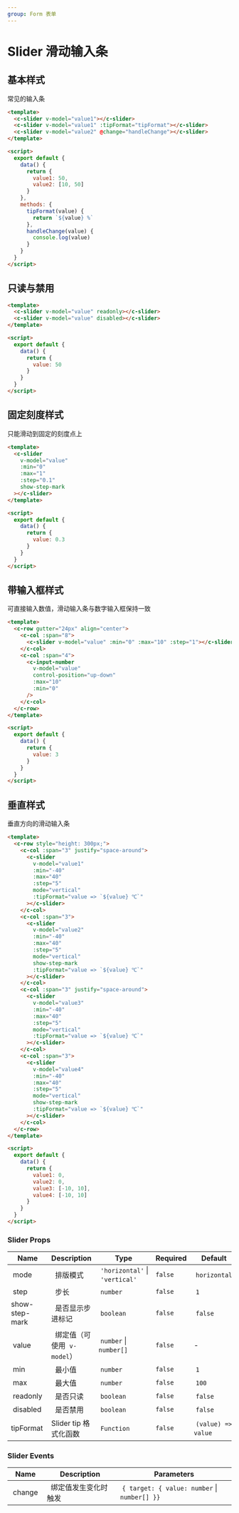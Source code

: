 ```yaml
---
group: Form 表单
---
```


# Slider 滑动输入条

## 基本样式

常见的输入条

```html
<template>
  <c-slider v-model="value1"></c-slider>
  <c-slider v-model="value1" :tipFormat="tipFormat"></c-slider>
  <c-slider v-model="value2" @change="handleChange"></c-slider>
</template>

<script>
  export default {
    data() {
      return {
        value1: 50,
        value2: [10, 50]
      }
    },
    methods: {
      tipFormat(value) {
        return `${value} %`
      },
      handleChange(value) {
        console.log(value)
      }
    }
  }
</script>
```

## 只读与禁用

```html
<template>
  <c-slider v-model="value" readonly></c-slider>
  <c-slider v-model="value" disabled></c-slider>
</template>

<script>
  export default {
    data() {
      return {
        value: 50
      }
    }
  }
</script>
```

## 固定刻度样式

只能滑动到固定的刻度点上

```html
<template>
  <c-slider
    v-model="value"
    :min="0"
    :max="1"
    :step="0.1"
    show-step-mark
  ></c-slider>
</template>

<script>
  export default {
    data() {
      return {
        value: 0.3
      }
    }
  }
</script>
```

## 带输入框样式

可直接输入数值，滑动输入条与数字输入框保持一致

```html
<template>
  <c-row gutter="24px" align="center">
    <c-col :span="8">
      <c-slider v-model="value" :min="0" :max="10" :step="1"></c-slider>
    </c-col>
    <c-col :span="4">
      <c-input-number
        v-model="value"
        control-position="up-down"
        :max="10"
        :min="0"
      />
    </c-col>
  </c-row>
</template>

<script>
  export default {
    data() {
      return {
        value: 3
      }
    }
  }
</script>
```

## 垂直样式

垂直方向的滑动输入条

```html
<template>
  <c-row style="height: 300px;">
    <c-col :span="3" justify="space-around">
      <c-slider
        v-model="value1"
        :min="-40"
        :max="40"
        :step="5"
        mode="vertical"
        :tipFormat="value => `${value} ℃`"
      ></c-slider>
    </c-col>
    <c-col :span="3">
      <c-slider
        v-model="value2"
        :min="-40"
        :max="40"
        :step="5"
        mode="vertical"
        show-step-mark
        :tipFormat="value => `${value} ℃`"
      ></c-slider>
    </c-col>
    <c-col :span="3" justify="space-around">
      <c-slider
        v-model="value3"
        :min="-40"
        :max="40"
        :step="5"
        mode="vertical"
        :tipFormat="value => `${value} ℃`"
      ></c-slider>
    </c-col>
    <c-col :span="3">
      <c-slider
        v-model="value4"
        :min="-40"
        :max="40"
        :step="5"
        mode="vertical"
        show-step-mark
        :tipFormat="value => `${value} ℃`"
      ></c-slider>
    </c-col>
  </c-row>
</template>

<script>
  export default {
    data() {
      return {
        value1: 0,
        value2: 0,
        value3: [-10, 10],
        value4: [-10, 10]
      }
    }
  }
</script>
```

### Slider Props

| Name            | Description                    | Type                             | Required | Default              |
| --------------- | ------------------------------ | -------------------------------- | -------- | -------------------- |
|  mode           |   排版模式                     |  `'horizontal'` \| `'vertical'`  | `false`  |  `horizontal`        |
|  step           |   步长                         |  `number`                        | `false`  |  `1`                 |
| show-step-mark  |   是否显示步进标记             |  `boolean`                       | `false`  |  `false`             |
|  value          |   绑定值（可使用  `v-model`）  |  `number` \| `number[]`          | `false`  | -                    |
|  min            |   最小值                       |  `number`                        | `false`  |  `1`                 |
|  max            |   最大值                       |  `number`                        | `false`  |  `100`               |
|  readonly       |   是否只读                     |  `boolean`                       | `false`  |  `false`             |
|  disabled       |   是否禁用                     |  `boolean`                       | `false`  |  `false`             |
| tipFormat       | Slider tip 格式化函数          |  `Function`                      | `false`  |  `(value) => value`  |

### Slider Events

| Name     | Description              | Parameters                                     |
| -------- | ------------------------ | ---------------------------------------------- |
|  change  |   绑定值发生变化时触发   |  `{ target: { value: number` \| `number[] }}`  |
